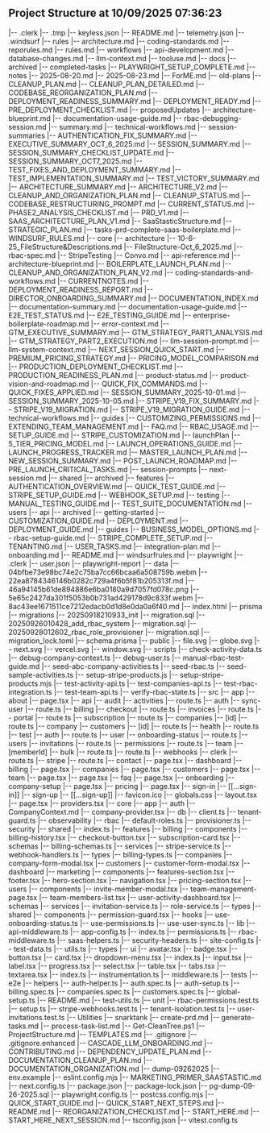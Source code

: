 ﻿Project Structure at 10/09/2025 07:36:23
----------------------------------------

  |-- .clerk
    |-- .tmp
      |-- keyless.json
      |-- README.md
      |-- telemetry.json
  |-- .windsurf
    |-- rules
      |-- architecture.md
      |-- coding-standards.md
      |-- reporules.md
      |-- rules.md
    |-- workflows
      |-- api-development.md
      |-- database-changes.md
      |-- llm-context.md
      |-- tooluse.md
  |-- docs
    |-- archived
      |-- completed-tasks
        |-- PLAYWRIGHT_SETUP_COMPLETE.md
      |-- notes
        |-- 2025-08-20.md
        |-- 2025-08-23.md
        |-- ForME.md
      |-- old-plans
        |-- CLEANUP_PLAN.md
        |-- CLEANUP_PLAN_DETAILED.md
        |-- CODEBASE_REORGANIZATION_PLAN.md
        |-- DEPLOYMENT_READINESS_SUMMARY.md
        |-- DEPLOYMENT_READY.md
        |-- PRE_DEPLOYMENT_CHECKLIST.md
      |-- proposedUpdates
        |-- architecture-blueprint.md
        |-- documentation-usage-guide.md
        |-- rbac-debugging-session.md
        |-- summary.md
        |-- technical-workflows.md
      |-- session-summaries
        |-- AUTHENTICATION_FIX_SUMMARY.md
        |-- EXECUTIVE_SUMMARY_OCT_6_2025.md
        |-- SESSION_SUMMARY.md
        |-- SESSION_SUMMARY_CHECKLIST_UPDATE.md
        |-- SESSION_SUMMARY_OCT7_2025.md
        |-- TEST_FIXES_AND_DEPLOYMENT_SUMMARY.md
        |-- TEST_IMPLEMENTATION_SUMMARY.md
        |-- TEST_VICTORY_SUMMARY.md
      |-- ARCHITECTURE_SUMMARY.md
      |-- ARCHITECTURE_V2.md
      |-- CLEANUP_AND_ORGANIZATION_PLAN.md
      |-- CLEANUP_STATUS.md
      |-- CODEBASE_RESTRUCTURING_PROMPT.md
      |-- CURRENT_STATUS.md
      |-- PHASE2_ANALYSIS_CHECKLIST.md
      |-- PRD_V1.md
      |-- SAAS_ARCHITECTURE_PLAN_V1.md
      |-- SaaStasticStructure.md
      |-- STRATEGIC_PLAN.md
      |-- tasks-prd-complete-saas-boilerplate.md
      |-- WINDSURF_RULES.md
    |-- core
      |-- architecture
        |-- 10-6-25_FileStructure&Descriptions.md
        |-- FileStructure-Oct_6_2025.md
        |-- rbac-spec.md
      |-- StripeTesting
        |-- Convo.md
      |-- api-reference.md
      |-- architecture-blueprint.md
      |-- BOILERPLATE_LAUNCH_PLAN.md
      |-- CLEANUP_AND_ORGANIZATION_PLAN_V2.md
      |-- coding-standards-and-workflows.md
      |-- CURRENTNOTES.md
      |-- DEPLOYMENT_READINESS_REPORT.md
      |-- DIRECTOR_ONBOARDING_SUMMARY.md
      |-- DOCUMENTATION_INDEX.md
      |-- documentation-summary.md
      |-- documentation-usage-guide.md
      |-- E2E_TEST_STATUS.md
      |-- E2E_TESTING_GUIDE.md
      |-- enterprise-boilerplate-roadmap.md
      |-- error-context.md
      |-- GTM_EXECUTIVE_SUMMARY.md
      |-- GTM_STRATEGY_PART1_ANALYSIS.md
      |-- GTM_STRATEGY_PART2_EXECUTION.md
      |-- llm-session-prompt.md
      |-- llm-system-context.md
      |-- NEXT_SESSION_QUICK_START.md
      |-- PREMIUM_PRICING_STRATEGY.md
      |-- PRICING_MODEL_COMPARISON.md
      |-- PRODUCTION_DEPLOYMENT_CHECKLIST.md
      |-- PRODUCTION_READINESS_PLAN.md
      |-- product-status.md
      |-- product-vision-and-roadmap.md
      |-- QUICK_FIX_COMMANDS.md
      |-- QUICK_FIXES_APPLIED.md
      |-- SESSION_SUMMARY_2025-10-01.md
      |-- SESSION_SUMMARY_2025-10-05.md
      |-- STRIPE_V19_FIX_SUMMARY.md
      |-- STRIPE_V19_MIGRATION.md
      |-- STRIPE_V19_MIGRATION_GUIDE.md
      |-- technical-workflows.md
    |-- guides
      |-- CUSTOMIZING_PERMISSIONS.md
      |-- EXTENDING_TEAM_MANAGEMENT.md
      |-- FAQ.md
      |-- RBAC_USAGE.md
      |-- SETUP_GUIDE.md
      |-- STRIPE_CUSTOMIZATION.md
    |-- launchPlan
      |-- 5_TIER_PRICING_MODEL.md
      |-- LAUNCH_OPERATIONS_GUIDE.md
      |-- LAUNCH_PROGRESS_TRACKER.md
      |-- MASTER_LAUNCH_PLAN.md
      |-- NEW_SESSION_SUMMARY.md
      |-- POST_LAUNCH_ROADMAP.md
      |-- PRE_LAUNCH_CRITICAL_TASKS.md
    |-- session-prompts
      |-- next-session.md
    |-- shared
      |-- archived
      |-- features
      |-- AUTHENTICATION_OVERVIEW.md
      |-- QUICK_TEST_GUIDE.md
      |-- STRIPE_SETUP_GUIDE.md
      |-- WEBHOOK_SETUP.md
    |-- testing
      |-- MANUAL_TESTING_GUIDE.md
      |-- TEST_SUITE_DOCUMENTATION.md
    |-- users
      |-- api
      |-- archived
      |-- getting-started
        |-- CUSTOMIZATION_GUIDE.md
        |-- DEPLOYMENT.md
        |-- DEPLOYMENT_GUIDE.md
      |-- guides
        |-- BUSINESS_MODEL_OPTIONS.md
        |-- rbac-setup-guide.md
        |-- STRIPE_COMPLETE_SETUP.md
        |-- TENANTING.md
        |-- USER_TASKS.md
    |-- integration-plan.md
    |-- onboarding.md
    |-- README.md
    |-- windsurfrules.md
  |-- playwright
    |-- .clerk
      |-- user.json
  |-- playwright-report
    |-- data
      |-- 04bfbe73e98bc74e2c75ba7cc66bcaa6a508759b.webm
      |-- 22ea8784346146b0282c729a4f6b5f81b205313f.md
      |-- 46a94145b61de894886e6ba0180a9d7057fd078c.png
      |-- 5e65c2427da301f5053b0b731ad429178d9c833f.webm
      |-- 8ac43ee1671511ce7212edacb0d1d8e0da0a6f40.md
    |-- index.html
  |-- prisma
    |-- migrations
      |-- 20250918210933_init
        |-- migration.sql
      |-- 20250926010428_add_rbac_system
        |-- migration.sql
      |-- 20250928012602_rbac_role_provisioner
        |-- migration.sql
      |-- migration_lock.toml
    |-- schema.prisma
  |-- public
    |-- file.svg
    |-- globe.svg
    |-- next.svg
    |-- vercel.svg
    |-- window.svg
  |-- scripts
    |-- check-activity-data.ts
    |-- debug-company-context.ts
    |-- debug-user.ts
    |-- manual-rbac-test-guide.md
    |-- seed-abc-company-activities.ts
    |-- seed-rbac.ts
    |-- seed-sample-activities.ts
    |-- setup-stripe-products.js
    |-- setup-stripe-products.mjs
    |-- test-activity-api.ts
    |-- test-companies-api.ts
    |-- test-rbac-integration.ts
    |-- test-team-api.ts
    |-- verify-rbac-state.ts
  |-- src
    |-- app
      |-- about
        |-- page.tsx
      |-- api
        |-- audit
          |-- activities
            |-- route.ts
        |-- auth
          |-- sync-user
            |-- route.ts
        |-- billing
          |-- checkout
            |-- route.ts
          |-- invoices
            |-- route.ts
          |-- portal
            |-- route.ts
          |-- subscription
            |-- route.ts
        |-- companies
          |-- [id]
          |-- route.ts
        |-- company
        |-- customers
          |-- [id]
          |-- route.ts
        |-- health
          |-- route.ts
        |-- test
          |-- auth
            |-- route.ts
        |-- user
          |-- onboarding-status
            |-- route.ts
        |-- users
          |-- invitations
            |-- route.ts
          |-- permissions
            |-- route.ts
          |-- team
            |-- [memberId]
            |-- bulk
              |-- route.ts
            |-- route.ts
        |-- webhooks
          |-- clerk
            |-- route.ts
          |-- stripe
            |-- route.ts
      |-- contact
        |-- page.tsx
      |-- dashboard
        |-- billing
          |-- page.tsx
        |-- companies
          |-- page.tsx
        |-- customers
          |-- page.tsx
        |-- team
          |-- page.tsx
        |-- page.tsx
      |-- faq
        |-- page.tsx
      |-- onboarding
        |-- company-setup
          |-- page.tsx
      |-- pricing
        |-- page.tsx
      |-- sign-in
        |-- [[...sign-in]]
      |-- sign-up
        |-- [[...sign-up]]
      |-- favicon.ico
      |-- globals.css
      |-- layout.tsx
      |-- page.tsx
      |-- providers.tsx
    |-- core
      |-- app
      |-- auth
        |-- CompanyContext.md
        |-- company-provider.tsx
      |-- db
        |-- client.ts
        |-- tenant-guard.ts
      |-- observability
      |-- rbac
        |-- default-roles.ts
        |-- provisioner.ts
      |-- security
      |-- shared
        |-- index.ts
    |-- features
      |-- billing
        |-- components
          |-- billing-history.tsx
          |-- checkout-button.tsx
          |-- subscription-card.tsx
        |-- schemas
          |-- billing-schemas.ts
        |-- services
          |-- stripe-service.ts
          |-- webhook-handlers.ts
        |-- types
          |-- billing-types.ts
      |-- companies
        |-- company-form-modal.tsx
      |-- customers
        |-- customer-form-modal.tsx
      |-- dashboard
      |-- marketing
        |-- components
          |-- features-section.tsx
          |-- footer.tsx
          |-- hero-section.tsx
          |-- navigation.tsx
          |-- pricing-section.tsx
      |-- users
        |-- components
          |-- invite-member-modal.tsx
          |-- team-management-page.tsx
          |-- team-members-list.tsx
          |-- user-activity-dashboard.tsx
        |-- schemas
        |-- services
          |-- invitation-service.ts
          |-- role-service.ts
        |-- types
    |-- shared
      |-- components
        |-- permission-guard.tsx
      |-- hooks
        |-- use-onboarding-status.ts
        |-- use-permissions.ts
        |-- use-user-sync.ts
      |-- lib
        |-- api-middleware.ts
        |-- app-config.ts
        |-- index.ts
        |-- permissions.ts
        |-- rbac-middleware.ts
        |-- saas-helpers.ts
        |-- security-headers.ts
        |-- site-config.ts
        |-- test-data.ts
        |-- utils.ts
      |-- types
      |-- ui
        |-- avatar.tsx
        |-- badge.tsx
        |-- button.tsx
        |-- card.tsx
        |-- dropdown-menu.tsx
        |-- index.ts
        |-- input.tsx
        |-- label.tsx
        |-- progress.tsx
        |-- select.tsx
        |-- table.tsx
        |-- tabs.tsx
        |-- textarea.tsx
      |-- index.ts
    |-- instrumentation.ts
    |-- middleware.ts
  |-- tests
    |-- e2e
      |-- helpers
        |-- auth-helper.ts
      |-- auth.spec.ts
      |-- auth-setup.ts
      |-- billing.spec.ts
      |-- companies.spec.ts
      |-- customers.spec.ts
      |-- global-setup.ts
      |-- README.md
      |-- test-utils.ts
    |-- unit
      |-- rbac-permissions.test.ts
      |-- setup.ts
      |-- stripe-webhooks.test.ts
      |-- tenant-isolation.test.ts
      |-- user-invitations.test.ts
  |-- Utilities
    |-- snarktank
      |-- create-prd.md
      |-- generate-tasks.md
      |-- process-task-list.md
    |-- Get-CleanTree.ps1
    |-- ProjectStructure.md
    |-- TEMPLATES.md
  |-- .gitignore
  |-- .gitignore.enhanced
  |-- CASCADE_LLM_ONBOARDING.md
  |-- CONTRIBUTING.md
  |-- DEPENDENCY_UPDATE_PLAN.md
  |-- DOCUMENTATION_CLEANUP_PLAN.md
  |-- DOCUMENTATION_ORGANIZATION.md
  |-- dump-09262025
  |-- env.example
  |-- eslint.config.mjs
  |-- MARKETING_PRIMER_SAASTASTIC.md
  |-- next.config.ts
  |-- package.json
  |-- package-lock.json
  |-- pg-dump-09-26-2025.sql
  |-- playwright.config.ts
  |-- postcss.config.mjs
  |-- QUICK_START_GUIDE.md
  |-- QUICK_START_NEXT_STEPS.md
  |-- README.md
  |-- REORGANIZATION_CHECKLIST.md
  |-- START_HERE.md
  |-- START_HERE_NEXT_SESSION.md
  |-- tsconfig.json
  |-- vitest.config.ts

